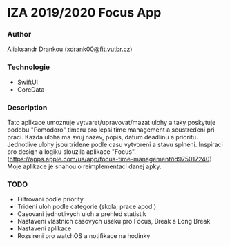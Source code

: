 # IZA 2019/2020 Focus App

### Author
Aliaksandr Drankou (xdrank00@fit.vutbr.cz)

### Technologie
- SwiftUI
- CoreData

### Description
Tato aplikace umoznuje vytvaret/upravovat/mazat ulohy a taky poskytuje podobu "Pomodoro" timeru pro lepsi time management a soustredeni pri praci. Kazda uloha ma svuj nazev, popis, datum deadlinu a prioritu. Jednotlive ulohy jsou tridene podle casu vytvoreni a stavu splneni.
Inspiraci pro design a logiku slouzila aplikace "Focus". (https://apps.apple.com/us/app/focus-time-management/id975017240)
Moje aplikace je snahou o reimplementaci danej apky.

### TODO
- Filtrovani podle priority
- Trideni uloh podle categorie (skola, prace apod.)
- Casovani jednotlivych uloh a prehled statistik
- Nastaveni vlastnich casovych useku pro Focus, Break a Long Break
- Nastaveni aplikace
- Rozsireni pro watchOS a notifikace na hodinky
